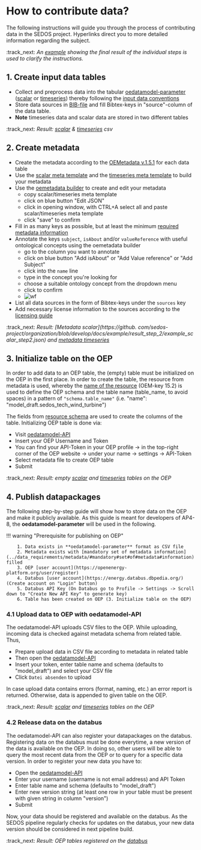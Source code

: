 # How to contribute data?

The following instructions will guide you through the process of contributing data in the SEDOS project. Hyperlinks direct you to more detailed information regarding the subject.

:track_next: *An [example](https://github.com/sedos-project/organization/tree/develop/docs/example) showing the 
final result of the individual steps is used to clarify the instructions.*

## 1. Create input data tables

* Collect and preprocess data into the tabular [oedatamodel-parameter](https://github.com/sedos-project/oedatamodel#oedatamodel-parameter) ([scalar](https://github.com/sedos-project/oedatamodel/blob/main/oedatamodel-parameter/oedatamodel-parameter-datapackage_scalar.csv) or [timeseries](https://github.com/sedos-project/oedatamodel/blob/main/oedatamodel-parameter/oedatamodel-parameter-datapackage_timeseries.csv)) thereby following the [input data conventions](data_requirements/input_data.md#Input-data-conventions)
* Store data sources in [BIB-file](https://bwsyncandshare.kit.edu/f/2388204355) and fill Bibtex-keys in "source"-column of the data table.
* **Note** timeseries data and scalar data are stored in two different tables

:track_next: *Result: [scalar](https://github.com/sedos-project/organization/blob/develop/docs/example/result_step_1/example_scalar_step1.csv) & [timeseries](https://github.com/sedos-project/organization/blob/develop/docs/example/result_step_1/example_timeseries_step1.csv) csv*

## 2. Create metadata

* Create the metadata according to the [OEMetadata v.1.5.1](https://github.com/OpenEnergyPlatform/oemetadata#open-energy-family---open-energy-metadata-oemetadata) for each data table
* Use the [scalar meta template](https://raw.githubusercontent.com/sedos-project/oedatamodel/main/oedatamodel-parameter/datamodel_scalars.json) and the [timeseries meta template](https://raw.githubusercontent.com/sedos-project/oedatamodel/main/oedatamodel-parameter/datamodel_timeseries.json) to build your metadata
* Use the [oemetadata builder](https://openenergy-platform.org/dataedit/oemetabuilder/) to create and edit your metadata 
    * copy scalar/timeseries meta template
    * click on blue button "Edit JSON" 
    * click in opening window, with CTRL+A select all and paste scalar/timeseries meta template
    * click "save" to confirm
* Fill in as many keys as possible, but at least the minimum [required metadata information](../data_requirements/metadata/#required#metadata#information)
* Annotate the keys `subject`, `isAbout` and/or `valueReference` with useful ontological concepts using the oemetadata builder 
    * go to the column you want to annotate
    * click on blue button "Add isAbout" or "Add Value reference" or "Add Subject"
    * click into the `name` line 
    * type in the concept you're looking for
    * choose a suitable ontology concept from the dropdown menu
    * click to confirm
    * ![wf](https://user-images.githubusercontent.com/7637364/191807277-712057b8-153c-4178-94a2-341ad8f010fd.gif)
* List all data sources in the form of Bibtex-keys under the `sources` key
* Add necessary license information to the sources according to the [licensing guide](../data_requirements/licensing/#data-licencing)

:track_next: *Result: [Metadata scalar](https://github.
com/sedos-project/organization/blob/develop/docs/example/result_step_2/example_scalar_step2.json) and [metadata timeseries](https://github.com/sedos-project/organization/blob/develop/docs/example/result_step_2/example_timeseries_step2.json)*

## 3. Initialize table on the OEP

In order to add data to an OEP table, the (empty) table must be initialized on the OEP in the first place.
In order to create the table, the resource from metadata is used, 
whereby the [name of the resource](data_requirements/metadata.md#resource#keys) (OEM-key 15.2) is used to define the 
OEP schema and the table name (table_name, to avoid spaces) in a pattern of ```"schema.table_name"``` (i.e. "name": 
"model_draft.sedos_tech_wind_turbine") 

The fields from [resource schema](data_requirements/metadata.md#resource#keys#-#schema) are used to create the 
columns of the table. Initializing OEP table is done via: 

* Visit [oedatamodel-API](https://modex.rl-institut.de/create_table/)
* Insert your OEP Username and Token 
* You can find your API-Token in your OEP profile -> in the top-right corner of the OEP website -> under your name -> settings -> API-Token 
* Select metadata file to create OEP table
* Submit 

:track_next: *Result: empty [scalar](https://openenergy-platform.org/dataedit/view/model_draft/example_scalar_step3) 
and [timeseries](https://openenergy-platform.org/dataedit/view/model_draft/example_timeseries_step3) tables on the OEP*

## 4. Publish datapackages

The following step-by-step guide will show how to store data on the OEP and make it publicly available.
As this guide is meant for developers of AP4-8, the **oedatamodel-parameter** will be used in the following.

!!! warning "Prerequisite for publishing on OEP"

        1. Data exists in **oedatamodel-parameter** format as CSV file
        2. Metadata exists with [mandatory set of metadata information](../data_requirements/metadata/#mandatory#set#of#metadata#information) filled
        3. OEP [user account](https://openenergy-platform.org/user/register)
        4. Databus [user account](https://energy.databus.dbpedia.org/) (Create account on "Login" button)
        5. Databus API Key (On Databus go to Profile -> Settings -> Scroll down to "Create New API Key" to generate key)
        6. Table has been created on OEP (3. Initialize table on the OEP)

### 4.1 Upload data to OEP with oedatamodel-API

The oedatamodel-API uploads CSV files to the OEP. While uploading, incoming data is checked against 
metadata schema from related table.
Thus, 

* Prepare upload data in CSV file according to metadata in related table
* Then open the [oedatamodel-API](https://modex.rl-institut.de/upload/)
* Insert your token, enter table name and schema (defaults to "model_draft") and select your CSV file
* Click `Datei absenden` to upload

In case upload data contains errors (format, naming, etc.) an error report is returned. 
Otherwise, data is appended to given table on the OEP.

:track_next: *Result: [scalar](https://openenergy-platform.org/dataedit/view/model_draft/example_scalar_step4) and 
[timeseries](https://openenergy-platform.org/dataedit/view/model_draft/example_timeseries_step4) tables on the OEP*

### 4.2 Release data on the databus

The oedatamodel-API can also register your datapackages on the databus. 
Registering data on the databus must be done everytime, a new version of the data is available on the OEP.
In doing so, other users will be able to query the most recent data from the OEP or to query for a specific data 
version.
In order to register your new data you have to:

* Open the [oedatamodel-API](https://modex.rl-institut.de/databus/)
* Enter your username (username is not email address) and API Token
* Enter table name and schema (defaults to "model_draft")
* Enter new version string (at least one row in your table must be present with given string in column "version")
* Submit

Now, your data should be registered and available on the databus. 
As the SEDOS pipeline regularly checks for updates on the databus, 
your new data version should be considered in next pipeline build.

:track_next: *Result: OEP tables registered on the [databus]()*


<!-- 

@CM, HeHu, others uncomment and add section when time has come ..... :/

## 5. Create output data tables
@HeHu & CM expand when process is clear 

-->